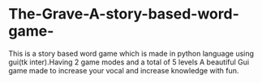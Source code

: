 # The-Grave-A-story-based-word-game-
This is a story based word game which is made in python language using gui(tk inter).Having 2 game modes and a total of 5 levels
A beautiful Gui game made to increase your vocal and increase knowledge with fun.
